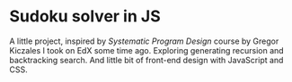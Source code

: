 # Sudoku solver in JS

A little project, inspired by *Systematic Program Design* course by Gregor
Kiczales I took on EdX some time ago. Exploring generating recursion and
backtracking search. And little bit of front-end design with JavaScript and
CSS.
